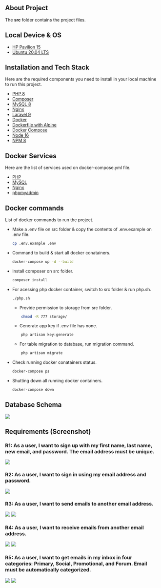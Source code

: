 ## About Project

The __src__ folder contains the project files.

## Local Device & OS

* [HP Pavilion 15](https://www.amazon.com/HP-Pavilion-Graphics-Compatible-15-cs3019nr/dp/B085B63QYR)
* [Ubuntu 20.04 LTS](https://linuxconfig.org/ubuntu-20-04-download)
## Installation and Tech Stack

Here are the required components you need to install in your local machine to run this project. 

* [PHP 8](https://www.php.net/)
* [Composer](https://getcomposer.org/)
* [MySQL 8](https://www.mysql.com/)
* [Nginx](https://www.nginx.com)
* [Laravel 9](https://laravel.com/)
* [Docker](https://www.docker.com/)
* [Dockerfile with Alpine](https://hub.docker.com/_/alpine)
* [Docker Compose](https://www.digitalocean.com/community/tutorials/how-to-install-and-use-docker-compose-on-ubuntu-20-04)
* [Node 16](https://nodejs.org)
* [NPM 8](https://www.npmjs.com)

## Docker Services

Here are the list of services used on docker-compose.yml file.

* [PHP](https://hub.docker.com/_/php)
* [MySQL](https://hub.docker.com/_/mysql)
* [Nginx](https://hub.docker.com/_/nginx)
* [phpmyadmin](https://hub.docker.com/_/phpmyadmin)

## Docker commands

List of docker commands to run the project.

* Make a .env file on src folder & copy the contents of .env.example on .env file.
   ```sh
   cp .env.example .env
   ```
* Command to build & start all docker conatainers.
   ```sh
   docker-compose up -d --build
   ```
* Install composer on src folder.
   ```sh
   composer install
   ```
* For acessing php docker container, switch to src folder & run php.sh.
   ```sh
   ./php.sh
   ```
    * Provide permission to storage from src folder.
    ```sh
        chmod -R 777 storage/ 
    ```
    * Generate app key if .env file has none.
    ```sh
        php artisan key:generate
    ```
    * For table migration to database, run migration command.
    ```sh
        php artisan migrate
    ```
* Check running docker conatainers status.
   ```sh
   docker-compose ps
   ```
* Shutting down all running docker containers.
   ```sh
   docker-compose down
   ```

## Database Schema

<img src="./images/Databsae_Schema.png">

## Requirements (Screenshot)

### R1: As a user, I want to sign up with my first name, last name, new email, and password.  The email address must be unique.

 <img src="./images/R1.png">

### R2: As a user, I want to sign in using my email address and password.

 <img src="./images/R2.png">

### R3: As a user, I want to send emails to another email address.

 <img src="./images/R3_a.jpg">

 <img src="./images/R3_b.jpg">

### R4: As a user, I want to receive emails from another email address.

 <img src="./images/R4_a.jpg">

 <img src="./images/R4_b.jpg">

### R5: As a user, I want to get emails in my inbox in four categories: Primary, Social, Promotional, and Forum. Email must be automatically categorized.
 
 <img src="./images/R5_a.jpg">

 <img src="./images/R5_b.jpg">
